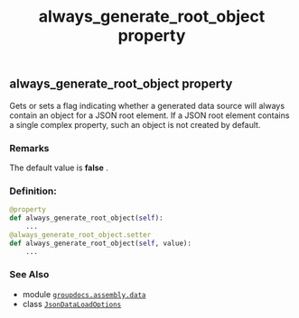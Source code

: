 ﻿---
title: always_generate_root_object property
second_title: GroupDocs.Assembly for Python via .NET API References
description: 
type: docs
url: /python-net/groupdocs.assembly.data/jsondataloadoptions/always_generate_root_object/
is_root: false
weight: 30
---

## always_generate_root_object property


Gets or sets a flag indicating whether a generated data source will always contain an object for a JSON root
element. If a JSON root element contains a single complex property, such an object is not created by default.

### Remarks 


The default value is **false** .
### Definition:
```python
@property
def always_generate_root_object(self):
    ...
@always_generate_root_object.setter
def always_generate_root_object(self, value):
    ...
```

### See Also
* module [`groupdocs.assembly.data`](../../)
* class [`JsonDataLoadOptions`](/assembly/python-net/groupdocs.assembly.data/jsondataloadoptions)
